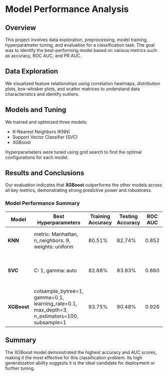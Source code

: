 # Model Performance Analysis

## Overview
This project involves data exploration, preprocessing, model training, hyperparameter tuning, and evaluation for a classification task. The goal was to identify the best-performing model based on various metrics such as accuracy, ROC AUC, and PR AUC.

## Data Exploration
We visualized feature relationships using correlation heatmaps, distribution plots, box-whisker plots, and scatter matrices to understand data characteristics and identify outliers.

## Models and Tuning
We trained and optimized three models:
- K-Nearest Neighbors (KNN)
- Support Vector Classifier (SVC)
- XGBoost

Hyperparameters were tuned using grid search to find the optimal configurations for each model.

## Results and Conclusions

Our evaluation indicates that **XGBoost** outperforms the other models across all key metrics, demonstrating strong predictive power and robustness.

### Model Performance Summary

| Model        | Best Hyperparameters                                                                 | Training Accuracy | Testing Accuracy | ROC AUC | PR AUC | Remarks                                    |
|--------------|--------------------------------------------------------------------------------------|---------------------|------------------|---------|--------|--------------------------------------------|
| **KNN**    | metric: Manhattan, n_neighbors: 9, weights: uniform                                | 80.51%             | 82.74%          | 0.852  | 0.919 | Moderate performance, sensitive to outliers |
| **SVC**    | C: 1, gamma: auto                                                                   | 82.88%             | 83.93%          | 0.860  | 0.923 | Slightly better than KNN, still room for improvement |
| **XGBoost**| colsample_bytree=1, gamma=0.1, learning_rate=0.1, max_depth=3, n_estimators=100, subsample=1 | 93.75%             | 90.48%          | 0.926  | 0.958 | Best overall performance, robust and reliable |

## Summary
The XGBoost model demonstrated the highest accuracy and AUC scores, making it the most effective for this classification problem. Its high generalization ability suggests it is the ideal candidate for deployment or further tuning.
